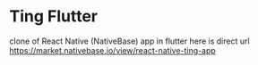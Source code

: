 # Ting Flutter
clone of React Native (NativeBase) app in flutter here is direct url https://market.nativebase.io/view/react-native-ting-app
